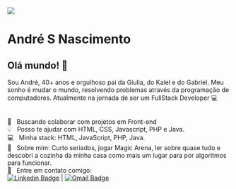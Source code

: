 <img src="https://imgur.com/pwCezKS">

# André S Nascimento

## Olá mundo! 👋
Sou André, 40+ anos e orgulhoso pai da Giulia, do Kalel e do Gabriel.
Meu sonho é mudar o mundo, resolvendo problemas através da programação de computadores.
Atualmente na jornada de ser um FullStack Developer :computer:

 
 <br/> :purple_heart: &nbsp; Buscando colaborar com projetos em Front-end
 <br/> :bulb: &nbsp; Posso te ajudar com HTML, CSS, Javascript, PHP e Java.
 <br/> :computer: &nbsp; Minha stack: HTML, JavaScript, PHP, Java.
 <br/> 💬  &nbsp; Sobre mim: Curto seriados, jogar Magic Arena, ler sobre quase tudo e descobri a cozinha da minha casa como mais um lugar para por algoritmos para funcionar.
 <br/> :email: &nbsp; Entre em contato comigo: 
 <br/>
 [![Linkedin Badge](https://img.shields.io/badge/-LinkedIn-blue?style=flat-square&logo=Linkedin&logoColor=white&link=https://www.linkedin.com/in/andresoaresnascimento/)](https://www.linkedin.com/in/andresoaresnascimento/) | [![Gmail Badge](https://img.shields.io/badge/-GMail-c14438?style=flat-square&logo=Gmail&logoColor=white&link=mailto:andresoaresnascimento@gmail.com)](mailto:andresoaresnascimento@gmail.com)
